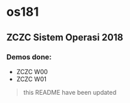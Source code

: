 # os181
## **ZCZC Sistem Operasi 2018**
### Demos done:
- ZCZC W00
- ZCZC W01
> this README have been updated
